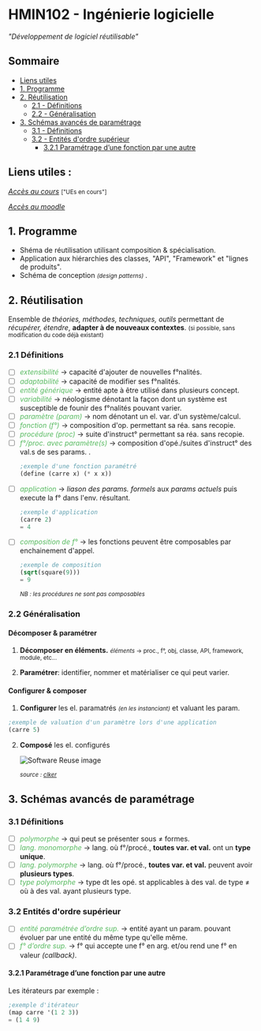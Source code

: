 # HMIN102 - Ingénierie logicielle
*"Développement de logiciel réutilisable"*

## Sommaire
* [Liens utiles](#liens-utiles)
* [1. Programme](#1-programme)
* [2. Réutilisation](#2-réutilisation)
    * [2.1 - Définitions](#21-définitions)
    * [2.2 - Généralisation](#22-généralisation)
* [3. Schémas avancés de paramétrage](#3-schémas-avancés-de-paramétrage)
    * [3.1 - Définitions](#31-définitions)
    * [3.2 - Entités d'ordre supérieur](#32-entités-dordre-supérieur)
        * [3.2.1 Paramétrage d’une fonction par une autre](#321-paramétrage-dune-fonction-par-une-autre)

## Liens utiles :
[*Accès au cours*](http://www.lirmm.fr/~dony/ "Accèder au cours") <small> ["UEs en cours"] </small>

[*Accès au moodle*](https://moodle.umontpellier.fr/course/view.php?id=5908 "Accèder au moodle")

## 1. Programme
* Shéma de réutilisation utilisant composition & spécialisation.
* Application aux hiérarchies des classes, "API", "Framework" et "lignes de produits".
* Schéma de conception <small> *(design patterns)* </small>.

## 2. Réutilisation
Ensemble de *théories, méthodes, techniques, outils* permettant de *récupérer, étendre*, **adapter à de nouveaux contextes**. <small> (si possible, sans modification du code déjà existant) </small>

### 2.1 Définitions
- [ ] <em style="color:rgba(46, 170, 57, 0.8);">extensibilité</em> &rarr; capacité d'ajouter de nouvelles f°nalités.
- [ ] <em style="color:rgba(46, 170, 57, 0.8);">adaptabilité</em> &rarr; capacité de modifier ses f°nalités.
- [ ] <em style="color:rgba(46, 170, 57, 0.8);">entité générique</em> &rarr; entité apte à être utilisé dans plusieurs concept.
- [ ] <em style="color:rgba(46, 170, 57, 0.8);">variabilité</em> &rarr; néologisme dénotant la façon dont un système est susceptible de founir des f°nalités pouvant varier.
- [ ] <em style="color:rgba(46, 170, 57, 0.8);">paramètre (param)</em> &rarr; nom dénotant un el. var. d'un système/calcul.
- [ ] <em style="color:rgba(46, 170, 57, 0.8);">fonction (f°)</em> &rarr; composition d'op. permettant sa réa. sans recopie.
- [ ] <em style="color:rgba(46, 170, 57, 0.8);">procédure (proc)</em> &rarr; suite d'instruct° permettant sa réa. sans recopie.
- [ ] <em style="color:rgba(46, 170, 57, 0.8);">f°/proc. avec paramètre(s)</em> &rarr; composition d'opé./suites d'instruct° des val.s de ses params. .
    ```scheme
    ;exemple d'une fonction paramétré
    (define (carre x) (* x x))
    ```
- [ ] <em style="color:rgba(46, 170, 57, 0.8);">application</em> &rarr; *liason des params. formels* aux *params actuels* puis execute la f° dans l'env. résultant.
    ```scheme
    ;exemple d'application
    (carre 2)
    = 4
    ```
- [ ] <em style="color:rgba(46, 170, 57, 0.8);">composition de f°</em> &rarr; les fonctions peuvent être composables par enchainement d'appel.
    ```scheme
    ;exemple de composition
    (sqrt(square(9)))
    = 9
    ```
    <small>*NB : les procédures ne sont pas composables*</small>
### 2.2 Généralisation
#### Décomposer & paramétrer
1. **Décomposer en éléments.**
<small><em>éléments</em> &rarr; proc., f°, obj, classe, API, framework, module, etc...</small>

2. **Paramétrer**: identifier, nommer et matérialiser ce qui peut varier.

#### Configurer & composer
1. **Configurer** les el. paramatrés <small>*(en les instanciant)*</small> et valuant les param.
```scheme
;exemple de valuation d'un paramètre lors d'une application
(carre 5)
```

2. **Composé** les el. configurés

    ![Software Reuse image](https://www.clker.com/cliparts/b/f/d/c/11954226151896466519anywhere_info_Software_Reuse.svg.med.png)
    
    <small>*source : [clker](https://www.clker.com/)*</small>

## 3. Schémas avancés de paramétrage
### 3.1 Définitions
- [ ] <em style="color:rgba(46, 170, 57, 0.8);">polymorphe</em> &rarr; qui peut se présenter sous &#8800; formes.
- [ ] <em style="color:rgba(46, 170, 57, 0.8);">lang. monomorphe</em> &rarr; lang. où f°/procé., **toutes var. et val.** ont un **type unique**.
- [ ] <em style="color:rgba(46, 170, 57, 0.8);">lang. polymorphe</em> &rarr; lang. où f°/procé., **toutes var. et val.** peuvent avoir **plusieurs types**.
- [ ] <em style="color:rgba(46, 170, 57, 0.8);">type polymorphe</em> &rarr; type dt les opé. st applicables à des val. de type &#8800; où à des val. ayant plusieurs type.
### 3.2 Entités d'ordre supérieur
- [ ] <em style="color:rgba(46, 170, 57, 0.8);">entité paramétrée d’ordre sup.</em> &rarr; entité ayant un param. pouvant évoluer par une entité du même type qu'elle même.
- [ ] <em style="color:rgba(46, 170, 57, 0.8);">f° d’ordre sup.</em> &rarr;  f° qui accepte une f° en arg. et/ou rend une f° en valeur *(callback)*.

#### 3.2.1  Paramétrage d’une fonction par une autre
Les itérateurs par exemple :
```scheme
;exemple d'itérateur
(map carre '(1 2 3))
= (1 4 9)
```
